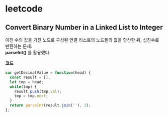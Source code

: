 # leetcode

## Convert Binary Number in a Linked List to Integer

이진 수의 값을 가진 노드로 구성된 연결 리스트의 노드들의 값을 합산한 뒤, 십진수로 반환하는 문제.  
**parseInt()** 를 활용했다.

**코드**

```js
var getDecimalValue = function(head) {
  const result = [];
  let tmp = head;
  while(tmp) {
    result.push(tmp.val);
    tmp = tmp.next;
  }
  return parseInt(result.join(''), 2);
};
```
